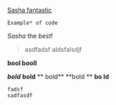 
[Sasha fantastic](http://example.com#example_url)

```
Example* of code
```

*Sasha* the _best_!

> asdfadsf
> aldsfalsdjf

**bool
booll**


***bold***
**bold**
** bold**
**bold **
**bo ld**

    fadsf
    sadfasdf

